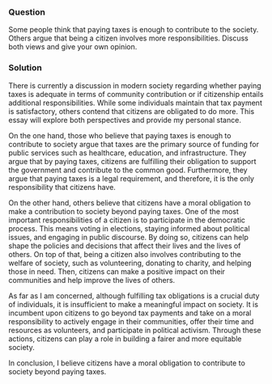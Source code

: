 ### Question

Some people think that paying taxes is enough to contribute to the society. Others argue that being a citizen involves more responsibilities. Discuss both views and give your own opinion.

### Solution

There is currently a discussion in modern society regarding whether paying taxes is adequate in terms of community contribution or if citizenship entails additional responsibilities. While some individuals maintain that tax payment is satisfactory, others contend that citizens are obligated to do more. This essay will explore both perspectives and provide my personal stance.

On the one hand, those who believe that paying taxes is enough to contribute to society argue that taxes are the primary source of funding for public services such as healthcare, education, and infrastructure. They argue that by paying taxes, citizens are fulfilling their obligation to support the government and contribute to the common good. Furthermore, they argue that paying taxes is a legal requirement, and therefore, it is the only responsibility that citizens have.

On the other hand, others believe that citizens have a moral obligation to make a contribution to society beyond paying taxes. One of the most important responsibilities of a citizen is to participate in the democratic process. This means voting in elections, staying informed about political issues, and engaging in public discourse. By doing so, citizens can help shape the policies and decisions that affect their lives and the lives of others. On top of that, being a citizen also involves contributing to the welfare of society, such as volunteering, donating to charity, and helping those in need. Then, citizens can make a positive impact on their communities and help improve the lives of others.

As far as I am concerned, although fulfilling tax obligations is a crucial duty of individuals, it is insufficient to make a meaningful impact on society. It is incumbent upon citizens to go beyond tax payments and take on a moral responsibility to actively engage in their communities, offer their time and resources as volunteers, and participate in political activism. Through these actions, citizens can play a role in building a fairer and more equitable society.

In conclusion, I believe citizens have a moral obligation to contribute to society beyond paying taxes.
